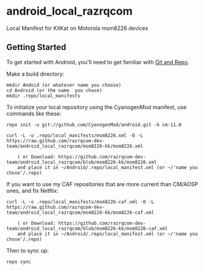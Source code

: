android_local_razrqcom
======================

Local Manifest for KitKat on Motorola msm8226 devices

Getting Started
---------------

To get started with Android, you'll need to get
familiar with [Git and Repo](http://source.android.com/download/using-repo).

Make a build directory:

	mkdir Andoid (or whatever name you choose)
	cd Android (or the name  you chose)
	mkdir .repo/local_manifests

To initialize your local repository using the CyanogenMod manifest, use commands like these:

    repo init -u git://github.com/CyanogenMod/android.git -b cm-11.0

    curl -L -o .repo/local_manifests/msm8226.xml -O -L https://raw.github.com/razrqcom-dev-team/android_local_razrqcom/msm8226-kk/msm8226.xml
 
    	( or Download: https://github.com/razrqcom-dev-team/android_local_razrqcom/blob/msm8226-kk/msm8226.xml
		and place it in ~/Android/.repo/local_manifest.xml (or ~/'name you chose'/.repo)

If you want to use my CAF repositories that are more current than CM/AOSP ones, and fix Netflix:

    curl -L -o .repo/local_manifests/msm8226-caf.xml -O -L https://raw.github.com/razrqcom-dev-team/android_local_razrqcom/msm8226-kk/msm8226-caf.xml
 
    	( or Download: https://github.com/razrqcom-dev-team/android_local_razrqcom/blob/msm8226-kk/msm8226-caf.xml
		and place it in ~/Android/.repo/local_manifest.xml (or ~/'name you chose'/.repo)

Then to sync up:

    repo sync
